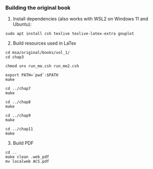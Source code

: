 ### Building the original book

1. Install dependencies (also works with WSL2 on Windows 11 and Ubuntu):

```
sudo apt install csh texlive texlive-latex-extra gnuplot
```

2. Build resources used in LaTex

```
cd msa/original/books/vol_1/
cd chap3

chmod u+x run_me.csh run_me2.csh

export PATH=`pwd`:$PATH
make

cd ../chap7
make

cd ../chap8
make 

cd ../chap9
make 

cd ../chap11
make 
```

3. Build PDF

```
cd ..
make clean .web_pdf
mv localweb ACS.pdf
```
